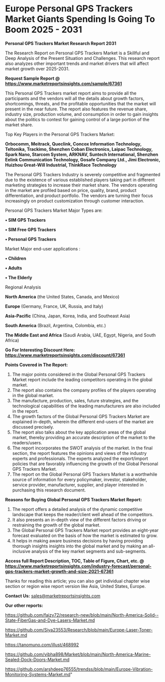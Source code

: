 # Europe Personal GPS Trackers Market Giants Spending Is Going To Boom 2025 - 2031

<strong>Personal GPS Trackers Market Research Report 2031</strong>

The Research Report on Personal GPS Trackers Market is a Skillful and Deep Analysis of the Present Situation and Challenges. This research report also analyzes other important trends and market drivers that will affect market growth over 2025-2031.

<strong>Request Sample Report @ <a href=https://www.marketreportsinsights.com/sample/67361>https://www.marketreportsinsights.com/sample/67361</a></strong>

This Personal GPS Trackers market report aims to provide all the participants and the vendors will all the details about growth factors, shortcomings, threats, and the profitable opportunities that the market will present in the near future. The report also features the revenue share, industry size, production volume, and consumption in order to gain insights about the politics to contest for gaining control of a large portion of the market share.

Top Key Players in the Personal GPS Trackers Market:

<strong>Orbocomm, Meitrack, Queclink, Concox Information Technology, Teltonika, Trackimo, Shenzhen Coban Electronics, Laipac Technology, Spark Nano, Starcom System, ARKNAV, Suntech International, Shenzhen Eelink Communication Technology, Gosafe Company Ltd., Jimi Electronic, Huizhou Great-Will Industrial, ThinkRace Technology</strong>

The Personal GPS Trackers Industry is severely competitive and fragmented due to the existence of various established players taking part in different marketing strategies to increase their market share. The vendors operating in the market are profiled based on price, quality, brand, product differentiation, and product portfolio. The vendors are turning their focus increasingly on product customization through customer interaction.

Personal GPS Trackers Market Major Types are:

<strong>• SIM GPS Trackers

• SIM Free GPS Trackers

• Personal GPS Trackers</strong>

Market Major end-user applications :

<strong>• Children

• Adults

• The Elderly</strong>

Regional Analysis

</u><strong><b>North America</b></strong> (the United States, Canada, and Mexico)

<strong><b>Europe </b></strong>(Germany, France, UK, Russia, and Italy)

<strong><b>Asia-Pacific</b></strong> (China, Japan, Korea, India, and Southeast Asia)

<strong><b>South America</b></strong> (Brazil, Argentina, Colombia, etc.)

<strong><b>The Middle East and Africa</b></strong> (Saudi Arabia, UAE, Egypt, Nigeria, and South Africa)

<strong>Go For Interesting Discount Here: <a href=https://www.marketreportsinsights.com/discount/67361>https://www.marketreportsinsights.com/discount/67361</a></strong>

<strong>Points Covered in The Report:</strong>
<ol>
  <li>The major points considered in the Global Personal GPS Trackers Market report include the leading competitors operating in the global market.</li>
  <li>The report also contains the company profiles of the players operating in the global market.</li>
  <li>The manufacture, production, sales, future strategies, and the technological capabilities of the leading manufacturers are also included in the report.</li>
  <li>The growth factors of the Global Personal GPS Trackers Market are explained in-depth, wherein the different end-users of the market are discussed precisely.</li>
  <li>The report also talks about the key application areas of the global market, thereby providing an accurate description of the market to the readers/users.</li>
  <li>The report incorporates the SWOT analysis of the market. In the final section, the report features the opinions and views of the industry experts and professionals. The experts analyzed the export/import policies that are favorably influencing the growth of the Global Personal GPS Trackers Market.</li>
  <li>The report on the Global Personal GPS Trackers Market is a worthwhile source of information for every policymaker, investor, stakeholder, service provider, manufacturer, supplier, and player interested in purchasing this research document.</li>
</ol>
<strong>Reasons for Buying Global Personal GPS Trackers Market Report:</strong>

<ol>
  <li>The report offers a detailed analysis of the dynamic competitive landscape that keeps the reader/client well ahead of the competitors.</li>
  <li>It also presents an in-depth view of the different factors driving or restraining the growth of the global market.</li>
  <li>The Global Personal GPS Trackers Market report provides an eight-year forecast evaluated on the basis of how the market is estimated to grow.</li>
  <li>It helps in making aware business decisions by having providing thorough insights insights into the global market and by making an all-inclusive analysis of the key market segments and sub-segments.</li>
</ol>
<strong>Access full Report Description, TOC, Table of Figure, Chart, etc. @ <a href=https://www.marketreportsinsights.com/industry-forecast/personal-gps-trackers-market-growth-and-size-2021-67361>https://www.marketreportsinsights.com/industry-forecast/personal-gps-trackers-market-growth-and-size-2021-67361</a></strong>


Thanks for reading this article; you can also get individual chapter wise section or region wise report version like Asia, United States, Europe.

<strong>Contact Us:</strong>
sales@marketreportsinsights.com

<strong>Our other reports:</strong>

<a href=https://github.com/faizy72/research-new/blob/main/North-America-Solid--State-FiberGas-and-Dye-Lasers-Market.md>https://github.com/faizy72/research-new/blob/main/North-America-Solid--State-FiberGas-and-Dye-Lasers-Market.md</a>

<a href=https://github.com/Siya23553/Research/blob/main/Europe-Laser-Toner-Market.md>https://github.com/Siya23553/Research/blob/main/Europe-Laser-Toner-Market.md</a>

<a href=https://tanomuno.com/illust/468992>https://tanomuno.com/illust/468992</a>

<a href=https://github.com/vibha898/Market/blob/main/North-America-Marine-Sealed-Dock-Doors-Market.md>https://github.com/vibha898/Market/blob/main/North-America-Marine-Sealed-Dock-Doors-Market.md</a>

<a href=https://github.com/arshdeep76555/trendss/blob/main/Europe-Vibration-Monitoring-Systems-Market.md>https://github.com/arshdeep76555/trendss/blob/main/Europe-Vibration-Monitoring-Systems-Market.md</a>"
